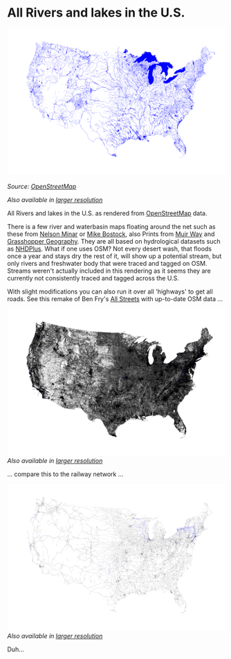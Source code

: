 # All Rivers and lakes in the U.S. 

![us-rivers](images/us-freshwater-HD.png)

*Source: [OpenStreetMap](http://www.osm.org)*

*Also available in [larger resolution](images/us-freshwater.png)*

All Rivers and lakes in the U.S. as rendered from [OpenStreetMap](http://www.osm.org) data.

There is a few river and waterbasin maps floating around the net such as these from  [Nelson Minar](https://github.com/NelsonMinar/vector-river-map)
or [Mike Bostock](https://github.com/mbostock/us-rivers), also Prints from [Muir Way](https://muir-way.com/collections/hydrology-series) 
and [Grasshopper Geography](https://www.grasshoppergeography.com/River-Maps). 
They are all based on hydrological datasets such as [NHDPlus](https://nhdplus.com/NHDPlus/). What if one uses OSM? 
Not every desert wash, that floods once a year and stays dry the rest of it, will show up a potential stream, 
but only rivers and freshwater body that were traced and tagged on OSM.  Streams weren't actually included in this rendering as 
it seems they are currently not consistently traced and tagged across the U.S.

With slight modifications you can also run it over all 'highways' to get all roads.
See this remake of Ben Fry's [All Streets](https://benfry.com/allstreets/map5.html) with up-to-date OSM data ...

![us-roads](images/us-roads-HD.png)
*Also available in [larger resolution](images/us-roads.png)*

... compare this to the railway network  ...

![us-roads](images/us-railways-HD.png)
*Also available in [larger resolution](images/us-railways.png)*

Duh...
